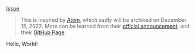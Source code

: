 <!-- Place this tag where you want the button to render. -->
<a class="github-button" href="https://github.com/nshardy/Molecule/issues" data-color-scheme="no-preference: light; light: light; dark: dark;" data-icon="octicon-issue-opened" data-show-count="true" aria-label="Issue nshardy/Molecule on GitHub">Issue</a>

> This is inspired by [Atom](https://atom.io), which sadly will be archived on December 15, 2022. More can be learned from their [official announcement](https://github.blog/2022-06-08-sunsetting-atom/), and their [GitHub Page](https://github.com/atom/atom)

Hello, World!
